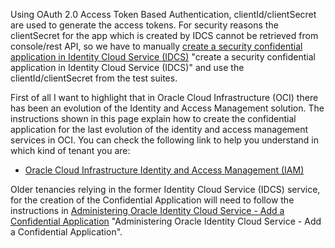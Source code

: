 Using OAuth 2.0 Access Token Based Authentication, clientId/clientSecret are used to generate the access tokens. For security reasons the clientSecret for the app which is created by IDCS cannot be retrieved from console/rest API, so we have to manually [create a security confidential application in Identity Cloud Service (IDCS)](https://docs.oracle.com/en-us/iaas/Content/Identity/applications/add-confidential-application.htm) "create a security confidential application in Identity Cloud Service (IDCS)"
 and use the clientId/clientSecret from the test suites.

First of all I want to highlight that in Oracle Cloud Infrastructure (OCI) there has been an evolution of the Identity and Access Management solution. The instructions shown in this page explain how to create the confidential application for the last evolution of the identity and access management services in OCI. You can check the following link to help you understand in which kind of tenant you are:
- [Oracle Cloud Infrastructure Identity and Access Management (IAM)](https://docs.oracle.com/en-us/iaas/Content/Identity/getstarted/identity-domains.htm "Oracle Cloud Infrastructure Identity and Access Management (IAM)")

Older tenancies relying in the former Identity Cloud Service (IDCS) service, for the creation of the Confidential Application will need to follow the instructions in [Administering Oracle Identity Cloud Service - Add a Confidential Application](https://docs.oracle.com/en/cloud/paas/identity-cloud/uaids/add-confidential-application.html) "Administering Oracle Identity Cloud Service - Add a Confidential Application".
